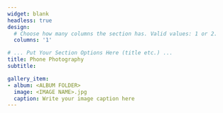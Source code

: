 ```yaml
---
widget: blank
headless: true
design:
  # Choose how many columns the section has. Valid values: 1 or 2.
  columns: '1'

# ... Put Your Section Options Here (title etc.) ...
title: Phone Photography
subtitle:

gallery_item:
- album: <ALBUM FOLDER>
  image: <IMAGE NAME>.jpg
  caption: Write your image caption here
---
```

